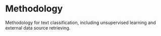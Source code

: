 # Methodology
Methodology for text classification, including unsupervised learning and external data source retrieving.

